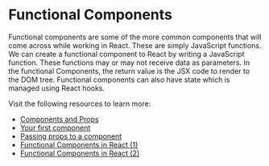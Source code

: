 # Functional Components

Functional components are some of the more common components that will come across while working in React. These are simply JavaScript functions. We can create a functional component to React by writing a JavaScript function. These functions may or may not receive data as parameters. In the functional Components, the return value is the JSX code to render to the DOM tree. Functional components can also have state which is managed using React hooks.

Visit the following resources to learn more:

- [Components and Props](https://react.dev/reference/react/Component)
- [Your first component](https://react.dev/learn/your-first-component)
- [Passing props to a component](https://react.dev/learn/passing-props-to-a-component)
- [Functional Components in React (1)](https://www.geeksforgeeks.org/reactjs-functional-components/)
- [Functional Components in React (2)](https://www.robinwieruch.de/react-function-component/)
